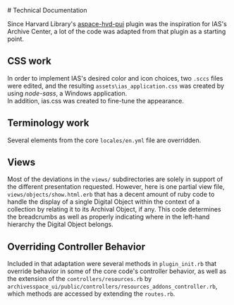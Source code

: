 ﻿﻿﻿# Technical DocumentationSince Harvard Library's [aspace-hvd-pui](https://github.com/harvard-library/aspace-hvd-pui) plugin was the inspiration for IAS's Archive Center, a lot of the code was adapted from that plugin as a starting point.   ## CSS workIn order to implement IAS's desired color and icon choices,  two `.sccs` files were edited, and the resulting `assets\ias_application.css` was created by using *node-sass*, a Windows application.  In addition, ias.css was created to fine-tune the appearance.## Terminology workSeveral elements from the core `locales/en.yml` file are overridden.## ViewsMost of the deviations in the `views/` subdirectories are solely in support of the different presentation requested.  However, here is one partial view file, `views/objects/show.html.erb` that has a decent amount of ruby code to handle the display of a single Digital Object within the context of a collection by relating it to its Archival Object, if any. This code determines the breadcrumbs as well as properly indicating where in the left-hand hierarchy the Digital Object belongs.## Overriding Controller BehaviorIncluded in that adaptation were several methods in `plugin_init.rb` that override behavior in some of the core code's controller behavior, as well as the extension of the `controllers/resources.rb` by `archivesspace_ui/public/controllers/resources_addons_controller.rb`, which methods are accessed by extending the `routes.rb`.
